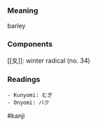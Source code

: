 ### Meaning

barley

### Components

[[夂]]: winter radical (no. 34)

### Readings

```
- Kunyomi: むぎ
- Onyomi: バク
```

#kanji